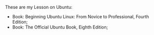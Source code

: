 These are my Lesson on Ubuntu:

- Book: Beginning Ubuntu Linux: From Novice to Professional, Fourth Edition;
- Book: The Official Ubuntu Book, Eighth Edition;